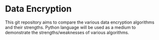 # Data Encryption
This git repository aims to compare the various data encryption algorithms and their strengths. Python language will be used as a medium to demonstrate the strengths/weaknesses of various algorithms.


